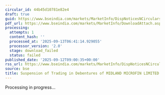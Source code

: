 ```yaml
---
circular_id: 44b45d10781e82e4
draft: true
guid: https://www.bseindia.com/markets/MarketInfo/DispNoticesNCirculars.aspx?Noticeid={46C9918F-F672-4503-BE1C-2BDA5E8258AC}&noticeno=20250912-46&dt=09/12/2025&icount=46&totcount=103&flag=0
pdf_url: https://www.bseindia.com/markets/MarketInfo/DownloadAttach.aspx?id=20250912-46&attachedId=
processing:
  attempts: 1
  content_hash: ''
  processed_at: '2025-09-13T06:41:14.929055'
  processor_version: '2.0'
  stage: download_failed
  status: failed
published_date: '2025-09-12T09:00:35+00:00'
rss_url: https://www.bseindia.com/markets/MarketInfo/DispNoticesNCirculars.aspx?Noticeid={46C9918F-F672-4503-BE1C-2BDA5E8258AC}&noticeno=20250912-46&dt=09/12/2025&icount=46&totcount=103&flag=0
source: bse
title: Suspension of Trading in Debentures of MIDLAND MICROFIN LIMITED
---
```


Processing in progress...
